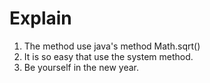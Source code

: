 # Explain

1. The method use java's method Math.sqrt()
2. It is so easy that use the system method.
3. Be yourself in the new year.
